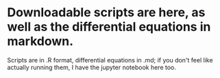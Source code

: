 # Downloadable scripts are here, as well as the differential equations in markdown.

Scripts are in .R format, differential equations in .md; if you don't feel like actually running them, I have the jupyter notebook here too.
